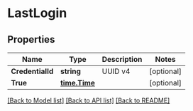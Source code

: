 # LastLogin

## Properties

Name | Type | Description | Notes
------------ | ------------- | ------------- | -------------
**CredentialId** | **string** | UUID v4 | [optional] 
**True** | [**time.Time**](time.Time.md) |  | [optional] 

[[Back to Model list]](../README.md#documentation-for-models) [[Back to API list]](../README.md#documentation-for-api-endpoints) [[Back to README]](../README.md)


